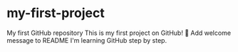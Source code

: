 # my-first-project
My first GitHub repository
This is my first project on GitHub! 🚀
Add welcome message to README
I'm learning GitHub step by step.
